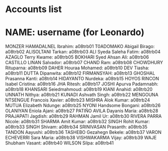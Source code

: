 # Accounts list
# NAME: username (for Leonardo)

MONZER HAMADALNEL Ibrahim:  a08trb01
T0ADOMAKO Abigail Birago:  a08trb02
ALISOLTANI Tarkan:  a08trb03
ALI Syeda Saleha Fatim:  a08trb04
AZAGLO Terry Kwame:  a08trb05
BOKHARI Syed Ahsan Ali:  a08trb06
CASTILLO LINAN Salvador:  a08trb07
CHAND Ram:  a08trb08
CHOWDHURY Rituparna:  a08trb09
DAHER Houraa Mohamed:  a08trb10
DEV Tiasha:  a08trb11
DUTTA Dipanwita:  a08trb12
FIRMANSYAH:  a08trb13
GHOSHAL Prasanna Kanti:  a08trb14
HIDAYANTO Nurdeka:  a08trb15
HOYOS RINCON Isabel Cristina:  a08trb16
JHA Ritesh:  a08trb17
JOSHI Apurva Padamnabh:  a08trb18
KHANSARI Seiedmahmoud:  a08trb19
KIANI Anahid:  a08trb20
UNNATH Nithya:  a08trb21
KUNADI Ashvath Singh:  a08trb22
MENGOUNA NTSENGUE Francois Xavier:  a08trb23
MISHRA Alok Kumar:  a08trb24
MUTUA Elizabeth Ndunge:  a08trb25
NYONI Handsome Bongani:  a08trb26
OLANIYAN Eniola Ajani:  a08trb27
PATIÑO AVILA Dayanis María:  a08trb28
PRAJAPATI Jagdish:  a08trb29
RAHMAN Jamil Ur:  a08trb30
RIVERA PARRA Nicole:  a08trb31
SHARMA Amit Kumar:  a08trb32
SINGH Rohit Kumar:  a08trb33
SINGH Shivam:  a08trb34
SRINIVASAN Prasanth:  a08trb35
TANDON Aayushi:  a08trb36
TASHEBO Gezahegn Bekele:  a08trb37
VARON ECHEVERRI Sara Maria:  a08trb38
VISHWAKARMA Vijay:  a08trb39
WAJE Shubham Vasant:  a08trb40
WILSON Silpa:  a08trb41


